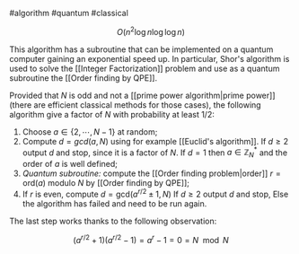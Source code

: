 #algorithm #quantum #classical 

$$O(n^2 \log n \log \log n)$$

This algorithm has a subroutine that can be implemented on a quantum computer gaining an exponential speed up. In particular, Shor's algorithm is used to solve the [[Integer Factorization]] problem and use as a quantum subroutine the [[Order finding by QPE]]. 

Provided that $N$ is odd and not a [[prime power algorithm|prime power]] (there are efficient classical methods for those cases), the following algorithm give a factor of $N$ with probability at least $1/2$:

1. Choose $a\in \{2, \cdots, N-1\}$ at random;
2. Compute $d=gcd(a,N)$ using for example [[Euclid's algorithm]]. If $d\geq 2$ output $d$ and stop, since it is a factor of $N$. If $d=1$ then $a\in\mathbb{Z}_N^*$ and the order of $a$ is well defined;
3. *Quantum subroutine:* compute the [[Order finding problem|order]] $r=\text{ord}(a)$ modulo $N$ by [[Order finding by QPE]];
4. If $r$ is even, compute $d=\text{gcd}(a^{r/2}\pm 1,N)$ If $d\geq2$ output $d$ and stop, Else the algorithm has failed and need to be run again.

The last step works thanks to the following observation:

$$(a^{r/2}+1)(a^{r/2}-1)=a^r-1=0=N \mod N$$
